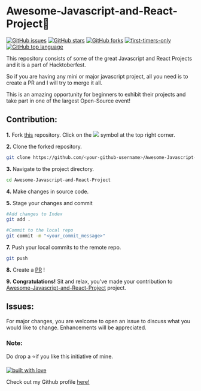 # **Awesome-Javascript-and-React-Project**💯
[![GitHub issues](https://img.shields.io/github/issues/Tejas1510/Awesome-Javascript-and-React-Project?logo=Github&style=flat-square)](https://github.com/Tejas1510/Awesome-Javascript-and-React-Project/issues)
[![GitHub stars](https://img.shields.io/github/stars/Tejas1510/Awesome-Javascript-and-React-Project?color=brightgreen)](https://github.com/Tejas1510/Awesome-Javascript-and-React-Project/stargazers)
[![GitHub forks](https://img.shields.io/github/forks/Tejas1510/Awesome-Javascript-and-React-Project?color=%23ff69b4&style=flat-square)](https://github.com/Tejas1510/Awesome-Javascript-and-React-Project/network)
[![first-timers-only](https://img.shields.io/badge/first--timers--only-friendly-tomato.svg?style=flat&logo=git)](https://github.com/Tejas1510/Awesome-Javascript-and-React-Project/issues)
[![GitHub top language](https://img.shields.io/github/languages/top/Tejas1510/Awesome-Javascript-and-React-Project?color=yellow&logo=javascript)](https://github.com/Tejas1510/Awesome-Javascript-and-React-Project)


This repository consists of some of the great Javascript and React Projects and it is a part of Hacktoberfest.

So if you are having any mini or major javascript project, all you need is to create a PR and I will try to merge it all.

This is an amazing opportunity for beginners to exhibit their projects and take part in one of the largest Open-Source event!

## Contribution:
**1.** Fork [this](https://github.com/Tejas1510/Awesome-Javascript-and-React-Project) repository.
Click on the <a href="https://github.com/Tejas1510/Awesome-Javascript-and-React-Project"><img src="https://img.icons8.com/ios/24/000000/code-fork.png"></a> symbol at the top right corner.

**2.** Clone the forked repository.

```bash
git clone https://github.com/<your-github-username>/Awesome-Javascript-and-React-Project
```

**3.** Navigate to the project directory.

```bash
cd Awesome-Javascript-and-React-Project
```

**4.** Make changes in source code.

**5.** Stage your changes and commit

```bash
#Add changes to Index
git add .

#Commit to the local repo
git commit -m "<your_commit_message>"
```

**7.** Push your local commits to the remote repo.

```bash
git push 
```

**8.** Create a [PR](https://help.github.com/en/github/collaborating-with-issues-and-pull-requests/creating-a-pull-request) !

**9.** **Congratulations!** Sit and relax, you've made your contribution to [Awesome-Javascript-and-React-Project](https://github.com/Tejas1510/Awesome-Javascript-and-React-Project) project.
## Issues:
For major changes, you are welcome to open an issue to discuss what you would like to change. Enhancements will be appreciated.

### Note:
Do drop a ⭐if you like this initiative of mine.

[![built with love](https://forthebadge.com/images/badges/built-with-love.svg)](https://github.com/Tejas1510/Awesome-Javascript-and-React-Project)

Check out my Github profile [here!](https://github.com/Tejas1510)
